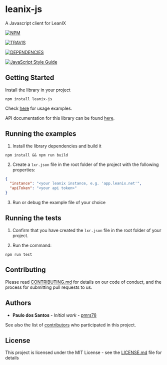 # leanix-js

A Javascript client for LeanIX

[![NPM][npm-image]][npm-url]

[![TRAVIS][ci-image]][ci-url]

[![DEPENDENCIES][dependencies-image]][dependencies-url]

[![JavaScript Style Guide][standard-style-image]][standard-style-url]

## Getting Started

Install the library in your project

```
npm install leanix-js
```

Check [here][examples-url] for usage examples.

API documentation for this library can be found [here][documentation-url].

## Running the examples

1. Install the library dependencies and build it
```
npm install && npm run build
```

2. Create a `lxr.json` file in the root folder of the project with the following properties:
```json
{
  "instance": "<your leanix instance, e.g. 'app.leanix.net'",
  "apiToken": "<your api token>"
}
```

3. Run or debug the example file of your choice

## Running the tests

1. Confirm that you have created the `lxr.json` file in the root folder of your project.

2. Run the command:

```
npm run test
```

## Contributing

Please read [CONTRIBUTING.md](CONTRIBUTING.md) for details on our code of conduct, and the process for submitting pull requests to us.

## Authors

* **Paulo dos Santos** - *Initial work* - [pmrs78](https://github.com/pmrs78)

See also the list of [contributors](https://github.com/leanix-public/leanix-js/graphs/contributors) who participated in this project.

## License

This project is licensed under the MIT License - see the [LICENSE.md](LICENSE.md) file for details


[documentation-url]: https://leanix-public.github.io/leanix-js/

[examples-url]: https://github.com/leanix-public/leanix-js/tree/master/examples

[npm-image]: https://nodei.co/npm/leanix-js.png
[npm-url]: https://nodei.co/npm/leanix-js/

[ci-image]: https://travis-ci.org/leanix-public/leanix-js.svg?branch=master
[ci-url]: https://travis-ci.org/leanix-public/leanix-js

[dependencies-image]: https://david-dm.org/leanix-public/leanix-js.svg
[dependencies-url]: https://david-dm.org/leanix-public/leanix-js

[standard-style-image]: https://img.shields.io/badge/code_style-standard-brightgreen.svg
[standard-style-url]: https://standardjs.com